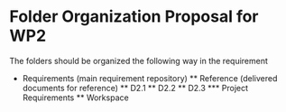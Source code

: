 # Folder Organization Proposal for WP2

The folders should be organized the following way in the requirement 

* Requirements (main requirement repository)
** Reference (delivered documents for reference)
** D2.1
** D2.2
** D2.3
*** Project Requirements
** Workspace
